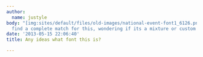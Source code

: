 ```yaml
---
author:
  name: justyle
body: "[img:sites/default/files/old-images/national-event-font1_6126.png]\r\nCant
  find a complete match for this, wondering if its a mixture or custom font"
date: '2013-05-15 22:06:40'
title: Any ideas what font this is?

---
```

